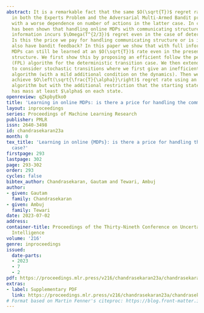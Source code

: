 ```yaml
---
abstract: It is a remarkable fact that the same $O(\sqrt{T})$ regret rate can be achieved
  in both the Experts Problem and the Adversarial Multi-Armed Bandit problem albeit
  with a worse dependence on number of actions in the latter case. In contrast, it
  has been shown that handling online MDPs with communicating structure and bandit
  information incurs $\Omega(T^{2/3})$ regret even in the case of deterministic transitions.
  Is this the price we pay for handling communicating structure or is it because we
  also have bandit feedback? In this paper we show that with full information, online
  MDPs can still be learned at an $O(\sqrt{T})$ rate even in the presence of communicating
  structure. We first show this by proposing an efficient follow the perturbed leader
  (FPL) algorithm for the deterministic transition case. We then extend our scope
  to consider stochastic transitions where we first give an inefficient $O(\sqrt{T})$-regret
  algorithm (with a mild additional condition on the dynamics). Then we show how to
  achieve $O\left(\sqrt{\frac{T}{\alpha}}\right)$ regret rate using an oracle-efficient
  algorithm but with the additional restriction that the starting state distribution
  has mass at least $\alpha$ on each state.
openreview: qZkpbyEko0
title: 'Learning in online MDPs: is there a price for handling the communicating case?'
layout: inproceedings
series: Proceedings of Machine Learning Research
publisher: PMLR
issn: 2640-3498
id: chandrasekaran23a
month: 0
tex_title: 'Learning in online {MDPs}: is there a price for handling the communicating
  case?'
firstpage: 293
lastpage: 302
page: 293-302
order: 293
cycles: false
bibtex_author: Chandrasekaran, Gautam and Tewari, Ambuj
author:
- given: Gautam
  family: Chandrasekaran
- given: Ambuj
  family: Tewari
date: 2023-07-02
address:
container-title: Proceedings of the Thirty-Nineth Conference on Uncertainty in Artificial
  Intelligence
volume: '216'
genre: inproceedings
issued:
  date-parts:
  - 2023
  - 7
  - 2
pdf: https://proceedings.mlr.press/v216/chandrasekaran23a/chandrasekaran23a.pdf
extras:
- label: Supplementary PDF
  link: https://proceedings.mlr.press/v216/chandrasekaran23a/chandrasekaran23a-supp.pdf
# Format based on Martin Fenner's citeproc: https://blog.front-matter.io/posts/citeproc-yaml-for-bibliographies/
---
```

